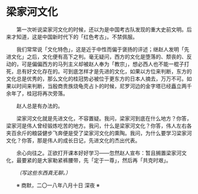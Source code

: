 # 梁家河文化

&emsp;&emsp;第一次听说梁家河文化的时候，还以为是中国考古队发现的重大史前文明。后来才知道，这是中国新时代下的「红色考古」。不禁佩服。

&emsp;&emsp;我们常常说「文化特色」，这是近于中性而偏于褒扬的评述；继赵人发明「先进文化」之后，文化便有高下之判。毫无疑问，西方的文化是堕落的、颓丧的、反动的，可是偏偏西方的马列主义却被赵人奉为「教宗」，想必西人也不能一棍子打死，总有好文化存在的。可到底怎样才是先进的文化，如果以方位来判断，东方的文化总是优秀的，那么文化的桂冠势必被位于更东方的日本人摘去，万万不可。如果以时间来判断，当殷商贵族烧龟壳占卜的时候，尼罗河边的金字塔已经矗立两千余年了，桂冠将再次旁落。

&emsp;&emsp;赵人总是有办法的。

&emsp;&emsp;梁家河文化就是先进文化，不容置疑。我问，梁家河到底在什么地方？你答，梁家河是伟人曾经锻炼吃苦的地方。我问，什么是梁家河文化？你答，伟人左右各夹百余斤的粮袋健步飞奔便是受了梁家河文化的熏陶。我问，为什么要学习梁家河文化？你答，那是伟人的成长日记，先进文化的杰出代表。

&emsp;&emsp;余心向往之。正欲打开课本好好学习——忽然赵人宣布：暂且搁置梁家河文化，最要紧的是大家勒紧裤腰带，先「定于一尊」，然后再「共克时艰」。

&emsp;&emsp;_（写这些东西真无聊。）_

&emsp;&emsp;※ 商默，二〇一八年八月十日 深夜 ※